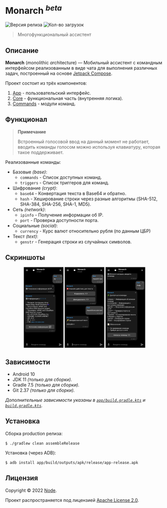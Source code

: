 # Monarch <sup>*beta*</sup> 
![Версия релиза](https://img.shields.io/github/v/release/NodesLab/Monarch?style=flat-square)
![Кол-во загрузок](https://img.shields.io/github/downloads/NodesLab/Monarch/total?style=flat-square)

> Многофункциональный ассистент

## Описание

__Monarch__ (*mon*olithic *arch*itecture) — Мобильный ассистент с командным интерфейсом
реализованным в виде чата для выполнения различных задач, построенный на основе
[Jetpack Compose](https://developer.android.com/jetpack/compose).

Проект состоит из трёх компонентов:

1. [App](app/src/main/kotlin/net/monarch/app) - пользовательский интерфейс.
2. [Core](core/src/main/kotlin/net/monarch/core) - функциональная часть (внутренняя логика).
3. [Commands](commands) - модули команд.

## Функционал

> **Примечание**
>
> Встроенный голосовой ввод на данный момент не работает, вводить команды голосом можно используя
> клавиатуру, которая такое поддерживает.

Реализованные команды:

- Базовые *(base)*:
  - `commands` - Список доступных команд.
  - `triggers` - Список триггеров для команд.
- Шифрование *(crypt)*:
  - `base64` - Конвертация текста в Base64 и обратно.
  - `hash` - Хеширование строки через разные алгоритмы (SHA-512, SHA-384, SHA-256, SHA-1, MD5).
- Сеть *(network)*:
  - `ipinfo` - Получение информации об IP.
  - `port` - Проверка доступности порта.
- Социальные *(social)*:
  - `currency` - Курс валют относительно рубля (по данным ЦБР) 
- Текст *(text)*:
  - `genstr` - Генерация строки из случайных символов.

## Скриншоты

<p align="center">
  <img src="docs/screenshot_1.png" alt="Снимок экрана 2" width="25%" height="25%">
  <img src="docs/screenshot_2.png" alt="Снимок экрана 2" width="25%" height="25%">
  <img src="docs/screenshot_3.png" alt="Снимок экрана 2" width="25%" height="25%">
</p>

## Зависимости

- Android 10
- JDK 11 *(только для сборки).*
- Gradle 7.5 *(только для сборки).*
- Git 2.37 *(только для сборки).*

*Дополнительные зависимости указаны в [`app/build.gradle.kts`](app/build.gradle.kts) и 
[`build.gradle.kts`](build.gradle.kts).*

## Установка

Сборка production релиза:

```shell
$ ./gradlew clean assembleRelease
```

Установка (через ADB):

```shell
$ adb install app/build/outputs/apk/release/app-release.apk
```

## Лицензия

Copyright © 2022 [Node](https://github/TheNodeOrg).

Проект распространяется под лицензией [Apache License 2.0](license).

